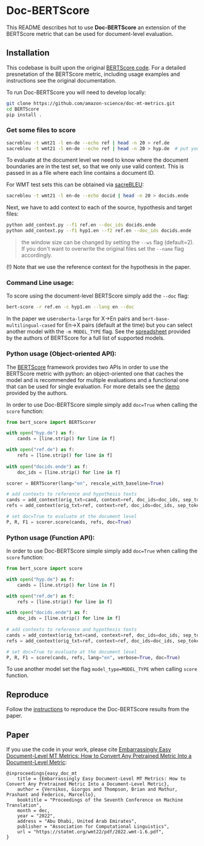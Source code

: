 # Doc-BERTScore

This README describes hot to use **Doc-BERTScore** an extension of the BERTScore metric that can be used for document-level evaluation.  

## Installation

This codebase is built upon the original [BERTScore code](https://github.com/Tiiiger/bert_score). For a detailed presnetation of the BERTScore metric, including usage examples and instructions see the original documentation.

To run Doc-BERTScore you will need to develop locally:
```bash
git clone https://github.com/amazon-science/doc-mt-metrics.git
cd BERTScore
pip install .
```

### Get some files to score
```bash
sacrebleu -t wmt21 -l en-de --echo ref | head -n 20 > ref.de
sacrebleu -t wmt21 -l en-de --echo ref | head -n 20 > hyp.de  # put your system output here
```
To evaluate at the document level we need to know where the document boundaries are in the test set, so that we only use valid context. This is passed in as a file where each line contains a document ID.

For WMT test sets this can be obtained via [sacreBLEU](https://github.com/mjpost/sacrebleu):
```bash
sacrebleu -t wmt21 -l en-de --echo docid | head -n 20 > docids.ende
```
Next, we have to add context to each of the source, hypothesis and target files:
```bash
python add_context.py --f1 ref.en --doc_ids docids.ende
python add_context.py --f1 hyp1.en --f2 ref.en --doc_ids docids.ende
```
> the window size can be changed by setting the `--ws` flag (default=2). 
> If you don't want to overwrite the original files set the `--name` flag accordingly.

(!) Note that we use the reference context for the hypothesis in the paper.

### Command Line usage:

To score using the document-level BERTScore simply add the `--doc` flag:
```bash
bert-score -r ref.en -c hyp1.en --lang en --doc
```

In the paper we use`roberta-large` for X->En pairs and `bert-base-multilingual-cased` for En->X pairs (default at the time) but you can select another model with the `-m MODEL_TYPE` flag. See the [spreadsheet](https://docs.google.com/spreadsheets/d/1RKOVpselB98Nnh_EOC4A2BYn8_201tmPODpNWu4w7xI/edit?usp=sharing) provided by the authors of BERTScore for a full list of supported models.

### Python usage (Object-oriented API):

The [BERTScore](https://github.com/Tiiiger/bert_score) framework provides two APIs in order to use the BERTScore metric with python: an object-oriented one that caches the model and is recommended for multiple evaluations and a functional one that can be used for single evaluation. For more details see the [demo](https://github.com/Tiiiger/bert_score/blob/master/example/Demo.ipynb) provided by the authors.

In order to use Doc-BERTScore simple simply add `doc=True` when calling the `score` function:

```python
from bert_score import BERTScorer

with open("hyp.de") as f:
    cands = [line.strip() for line in f]

with open("ref.de") as f:
    refs = [line.strip() for line in f]
    
with open("docids.ende") as f:
    doc_ids = [line.strip() for line in f]

scorer = BERTScorer(lang="en", rescale_with_baseline=True)

# add contexts to reference and hypothesis texts
cands = add_context(orig_txt=cand, context=ref, doc_ids=doc_ids, sep_token=scorer._tokenizer.sep_token)
refs = add_context(orig_txt=ref, context=ref, doc_ids=doc_ids, sep_token=scorer._tokenizer.sep_token)

# set doc=True to evaluate at the document level
P, R, F1 = scorer.score(cands, refs, doc=True)
```
### Python usage (Function API):

In order to use Doc-BERTScore simple simply add `doc=True` when calling the `score` function:

```python
from bert_score import score

with open("hyp.de") as f:
    cands = [line.strip() for line in f]

with open("ref.de") as f:
    refs = [line.strip() for line in f]

with open("docids.ende") as f:
    doc_ids = [line.strip() for line in f]
    
# add contexts to reference and hypothesis texts
cands = add_context(orig_txt=cand, context=ref, doc_ids=doc_ids, sep_token="</s>")
refs = add_context(orig_txt=ref, context=ref, doc_ids=doc_ids, sep_token="</s>")

# set doc=True to evaluate at the document level
P, R, F1 = score(cands, refs, lang="en", verbose=True, doc=True)
```

To use another model set the flag `model_type=MODEL_TYPE` when calling `score` function.

## Reproduce
Follow the [instructions](reproduce/) to reproduce the Doc-BERTScore results from the paper.

## Paper

If you use the code in your work, please cite [Embarrassingly Easy Document-Level MT Metrics: How to Convert Any Pretrained Metric Into a Document-Level Metric](https://statmt.org/wmt22/pdf/2022.wmt-1.6.pdf):

```
@inproceedings{easy_doc_mt
    title = {Embarrassingly Easy Document-Level MT Metrics: How to Convert Any Pretrained Metric Into a Document-Level Metric},
    author = {Vernikos, Giorgos and Thompson, Brian and Mathur, Prashant and Federico, Marcello},
    booktitle = "Proceedings of the Seventh Conference on Machine Translation",
    month = dec,
    year = "2022",
    address = "Abu Dhabi, United Arab Emirates",
    publisher = "Association for Computational Linguistics",
    url = "https://statmt.org/wmt22/pdf/2022.wmt-1.6.pdf",
}
```
